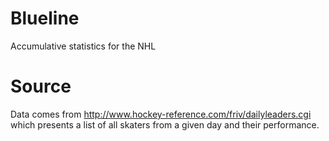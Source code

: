 # Blueline
Accumulative statistics for the NHL

# Source
Data comes from http://www.hockey-reference.com/friv/dailyleaders.cgi which presents a list of all skaters from a given day and their performance. 
